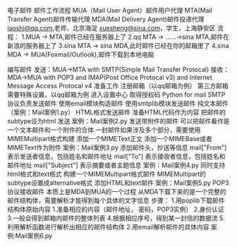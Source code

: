 电子邮件
邮件工作流程
MUA（Mail User Agent）邮件用户代理
MTA(Mail Transfer Agent)邮件传输代理
MDA(Mail Delivery Agent)邮件投递代理
laoshi@qq.com,老师，北京海淀
xuesheng@sina.com，学生，上海静安区
流程：
    1.MUA -> MTA,邮件已经在服务器上了
    2.qq MTA -> ......->sina MTA,邮件在新浪的服务器上了
    3.sina MTA -> sina MDA,此时邮件已经在你的邮箱里了
    4.sina  MDA  -> MUA(Foxmail/Outlook),邮件下载到本地电脑
    
编写邮件
    发送：MUA->MTA with SMTP(Simple Mail Transfer Protocal)
    接收：MDA->MUA with POP3 and IMAP(Post Office Protocal v3) 
    and Internet Message Access Protocal v4
准备工作
    注册邮箱（以qq邮箱为例）
    第三方邮箱需要特殊设置，以qq邮箱为例
        进入设置中心
        取得授权码
Python for mail
    SMTP协议负责发送邮件
        使用email模块构造邮件
        使用smtplib模块发送邮件
            纯文本邮件（案例：Mail案例1.py）
        HTML格式发送邮件
            准备HTML代码作为内容
            把邮件的subtype设为html
            发送
            案例：Mail案例2.py
        发送带附件的邮件
            可以把邮件看作是一个文本邮件和一个附件的合体
            一封邮件如果涉及多个部分，需要使用MIMEMultipart格式构建
            添加一个MIMEText正文
            添加一个MIMEBase或者MIMEText作为附件
            案例：Mail案例3.py
        添加邮件头，抄送等信息
            mail["From"] 表示发送者信息，包括姓名和邮件地址
            mail["To"] 表示接收者信息，包括姓名和邮件地址
            mail["Subject"] 表示摘要或者主题信息
            案例：Mail案例4.py
        同时支持html格式和text格式
            构建一个MIMEMultipart格式邮件
            MIMEMultipart的subtype设置成alternative格式
            添加HTML和text邮件
            案例：Mail案例5.py
    POP3协议接收邮件
        本质上是MDA到MUA的一个过程
        从MDA下载下来的是一个完整的邮件结构体，需要解析才能得到每个具体的文字信息
        步骤：
            1.用poplib下载邮件结构体原始内容
                1.准备相应的内容（邮件地址， 密码，POP3实例）
                2.身份认证
                3.一般会得到邮箱内邮件的整体列表
                4.根据相应序号，得到某一封信的数据流
                5.利用解析函数进行解析出相应的邮件结构体
            2.用email解析邮件的具体内容
        案例:Mail案例6.py